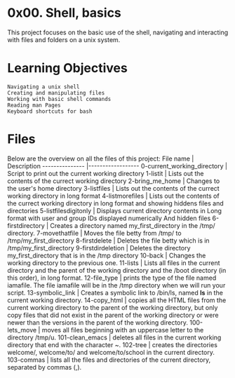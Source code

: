 # 0x00. Shell, basics
This project focuses on the basic use of the shell, navigating and interacting with files and folders on a unix system.

# Learning Objectives
    Navigating a unix shell
    Creating and manipulating files
    Working with basic shell commands
    Reading man Pages
    Keyboard shortcuts for bash

# Files
Below are the overview on all the files of this project:
File name	|	Description
---------------	|------------------
0-current_working_directory |	Script to print out the current working directory
1-listit    |   Lists out the contents of the currect working directory
2-bring_me_home 	| Changes to the user's home directory
3-listfiles |   Lists out the contents of the currect working directory in long format
4-listmorefiles |   Lists out the contents of the currect working directory in long format and showing hiddens files and directories
5-listfilesdigitonly    |   Displays current directory contents in Long format with user and group IDs displayed numerically And hidden files
6-firstdirectory    |   Creates a directory named my_first_directory in the /tmp/ directory.
7-movethatfile  |   Moves the file betty from /tmp/ to /tmp/my_first_directory
8-firstdelete   |   Deletes the file betty which is in /tmp/my_first_directory
9-firstdirdeletion  |   Deletes the directory my_first_directory that is in the /tmp directory
10-back |   Changes the working directory to the previous one.
11-lists    |   Lists all files in the current directory and the parent of the working directory and the /boot directory (in this order), in long format.
12-file_type    |   prints the type of the file named iamafile. The file iamafile will be in the /tmp directory when we will run your script.
13-symbolic_link    |   Creates a symbolic link to /bin/ls, named __ls__ in the current working directory.
14-copy_html    |   copies all the HTML files from the current working directory to the parent of the working directory, but only copy files that did not exist in the parent of the working directory or were newer than the versions in the parent of the working directory.
100-lets_move   |   moves all files beginning with an uppercase letter to the directory /tmp/u.
101-clean_emacs |   deletes all files in the current working directory that end with the character ~.
102-tree    |   creates the directories welcome/, welcome/to/ and welcome/to/school in the current directory.
103-commas  |   lists all the files and directories of the current directory, separated by commas (,).

